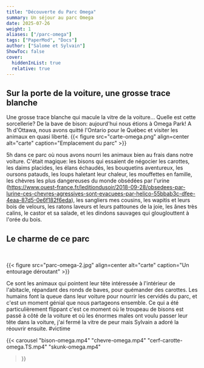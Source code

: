```yaml
---
title: "Découverte du Parc Omega" 
summary: Un séjour au parc Omega
date: 2025-07-26
weight: 1
aliases: ["/parc-omega"]
tags: ["PaperMod", "Docs"]
author: ["Salome et Sylvain"]
ShowToc: false
cover:
  hiddenInList: true
  relative: true
---
```

## Sur la porte de la voiture, une grosse trace blanche 

Une grosse trace blanche qui macule la vitre de la voiture... Quelle est cette sorcellerie? De la bave de bison: aujourd'hui nous étions à Omega Park! 
A 1h d'Ottawa, nous avons quitté l'Ontario pour le Québec et visiter les animaux en quasi liberté.
{{< figure src="carte-omega.png" align=center alt="carte" caption="Emplacement du parc" >}}

5h dans ce parc où nous avons nourri les animaux bien au frais dans notre voiture. C'était magique: les bisons qui essaient de négocier les carottes, les daims placides, les élans échaudés, les bouquetins aventureux, les oursons patauds, les loups haletant leur chaleur, les mouffettes en famille, les chèvres les plus dangereuses du monde obsédées par l'urine (https://www.ouest-france.fr/leditiondusoir/2018-09-28/obsedees-par-lurine-ces-chevres-agressives-sont-evacuees-par-helico-55bbab3c-dfee-4eaa-87d5-0e6f182f6eda), les sangliers mes cousins, les wapitis et leurs bois de velours, les ratons laveurs et leurs pattounes de la joie, les ânes très calins, le castor et sa salade, et les dindons sauvages qui glouglouttent à l'orée du bois.



## Le charme de ce parc

<br>


{{< figure src="parc-omega-2.jpg" align=center alt="carte" caption="Un entourage déroutant" >}}


Ce sont les animaux qui pointent leur tête intéressée à l'intérieur de l'abitacle, répandant des ronds de baves, pour quémander des carottes. Les humains font la queue dans leur voiture pour nourrir les cervidés du parc, et c'est un moment génial que nous partageons ensemble. Ce qui a été particulièrement flippant c'est ce moment où le troupeau de bisons est passé à côté de la voiture et où les énormes males ont voulu passer leur tête dans la voiture, j'ai fermé la vitre de peur mais Sylvain a adoré la réouvrir ensuite. #victime


{{< carousel
  "bison-omega.mp4"
  "chevre-omega.mp4"
  "cerf-carotte-omega.TS.mp4"
  "skunk-omega.mp4"
>}}

